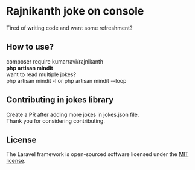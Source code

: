# Rajnikanth joke on console
Tired of writing code and want some refreshment?

## How to use?
composer require kumarravi/rajnikanth
<br>
<b>php artisan mindit</b>
<br>
want to read multiple jokes?
<br>
php artisan mindit -l or php artisan mindit --loop

## Contributing in jokes library

Create a PR after adding more jokes in jokes.json file.
<br>
Thank you for considering contributing.
 
 ## License
 
 The Laravel framework is open-sourced software licensed under the [MIT license](https://opensource.org/licenses/MIT).